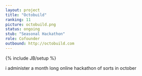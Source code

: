 ```yaml
---
layout: project
title: "Octobuild"
ranking: 11
picture: octobuild.png
status: ongoing
stub: "Seasonal Hackathon"
role: Cofounder
outbound: http://octobuild.com
---
```

{% include JB/setup %}

i administer a month long online hackathon of sorts in october